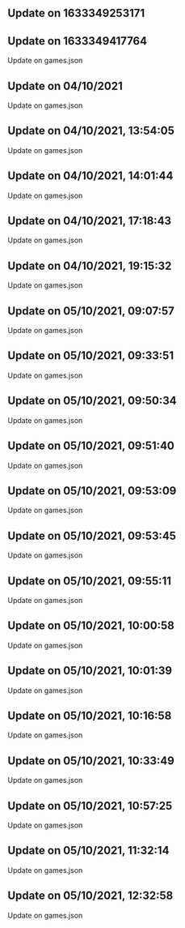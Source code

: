 ## Update on 1633349253171

## Update on 1633349417764

Update on games.json

## Update on 04/10/2021

Update on games.json

## Update on 04/10/2021, 13:54:05

Update on games.json

## Update on 04/10/2021, 14:01:44

Update on games.json

## Update on 04/10/2021, 17:18:43

Update on games.json

## Update on 04/10/2021, 19:15:32

Update on games.json

## Update on 05/10/2021, 09:07:57

Update on games.json

## Update on 05/10/2021, 09:33:51

Update on games.json

## Update on 05/10/2021, 09:50:34

Update on games.json

## Update on 05/10/2021, 09:51:40

Update on games.json

## Update on 05/10/2021, 09:53:09

Update on games.json

## Update on 05/10/2021, 09:53:45

Update on games.json

## Update on 05/10/2021, 09:55:11

Update on games.json

## Update on 05/10/2021, 10:00:58

Update on games.json

## Update on 05/10/2021, 10:01:39

Update on games.json

## Update on 05/10/2021, 10:16:58

Update on games.json

## Update on 05/10/2021, 10:33:49

Update on games.json

## Update on 05/10/2021, 10:57:25

Update on games.json

## Update on 05/10/2021, 11:32:14

Update on games.json

## Update on 05/10/2021, 12:32:58

Update on games.json

